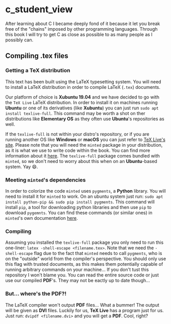 # c_student_view
After learning about C I became deeply fond of it because it let you break free of the "chains" imposed by other programming languages. Through this book I will try to get C as close as possible to as many people as I possibly can.

## Compiling .tex files

### Getting a TeX distribution
This text has been built using the LaTeX typesetting system. You will need to install a LaTeX distribution in order to compile LaTeX (`.tex`) documents.

Our platform of choice is **Xubuntu 19.04** and we have decided to go with the `TeX Live` LaTeX distribution. In order to install it on machines running **Ubuntu** or one of its derivatives (like **Xubuntu**) you can just run `sudo apt install texlive-full`. This command may be worth a shot on ther distributions like **Elementary OS** as they often use **Ubuntu**'s repositories as well.

If the `texlive-full` is not within your distro's repository, or if you are running another OS like **Windows** or **macOS** you can just refer to [TeX Live's site](https://tug.org/texlive/). Please note that you will need the `minted` package in your distribution, as it is what we use to write code within the book. You can find more information about it [here](https://www.ctan.org/pkg/minted). The `texlive-full` package comes bundled with `minted`, so we don't need to worry about this when on an **Ubuntu**-based system. Yay :smile:.

### Meeting `minted`'s dependencies

In order to colorize the code `minted` uses `pygments`, a **Python** library. You will need to install it for `minted` to work. On an ubuntu system just run: `sudo apt install python-pip && sudo pip install pygments`. This command will install `pip`, a tool for downloading python libraries and then use `pip` to download `pygemnts`. You can find these commands (or similar ones) in `minted`'s own documentation [here](https://www.ctan.org/pkg/minted).

### Compiling

Assuming you installed the `texlive-full` package you only need to run this one-liner: `latex -shell-escape <filename.tex>`. Note that we need the `-shell-escape` flag due to the fact that `minted` needs to call `pygments`, who is on the "outside" world from the compiler's perspective. You should only use this flag with trusted documents, as this makes them potentially capable of running arbitrary commands on your machine... If you don't tust this repository I won't blame you. You can read the entire source code or just use our compiled **PDF**'s. They may not be eactly up to date though...

### But... where's the PDF?!

The LaTeX compiler won't output **PDF** files... What a bummer! The output will be given as **DVI** files. Luckily for us,  **TeX Live** has a program just for us. Just run: `dvipdf <filename.dvi>` and you will get a **PDF**. Cool, right?
